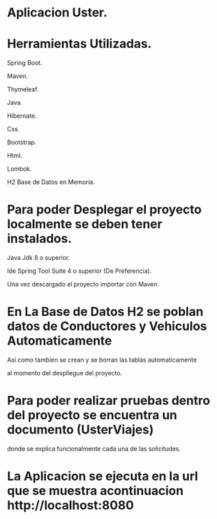 # Aplicacion Uster.

# Herramientas Utilizadas.

Spring Boot.

Maven.

Thymeleaf.

Java.

Hibernate.

Css.

Bootstrap.

Html.

Lombok. 

H2 Base de Datos en Memoria.

# Para poder Desplegar el proyecto localmente se deben tener instalados.

Java Jdk 8 o superior.

Ide Spring Tool Suite 4 o superior (De Preferencia).

Una vez descargado el proyecto importar con Maven.

# En La Base de Datos H2 se poblan datos de Conductores y Vehiculos Automaticamente

Asi como tambien se crean y se borran las tablas automaticamente

al momento del despliegue del proyecto.

# Para poder realizar pruebas dentro del proyecto se encuentra un documento (UsterViajes)

donde se explica funcionalmente cada una de las solicitudes.

# La Aplicacion se ejecuta en la url que se muestra acontinuacion http://localhost:8080
